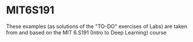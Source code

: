 # MIT6S191
These examples (as solutions of the "TO-DO" exercises of Labs) are taken from and based on the MIT 6.S191 (Intro to Deep Learning) course
